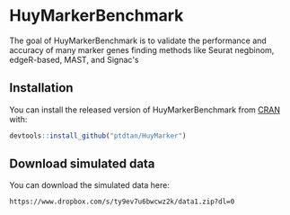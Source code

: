 # HuyMarkerBenchmark

The goal of HuyMarkerBenchmark is to validate the performance and accuracy of many marker genes finding methods like Seurat negbinom, edgeR-based, MAST, and Signac's 

## Installation

You can install the released version of HuyMarkerBenchmark from [CRAN](https://CRAN.R-project.org) with:

``` r
devtools::install_github("ptdtan/HuyMarker")
```

## Download simulated data

You can download the simulated data here:

```
https://www.dropbox.com/s/ty9ev7u6bwcwz2k/data1.zip?dl=0
```

